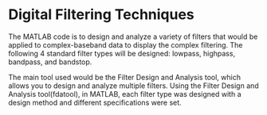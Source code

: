 # Digital Filtering Techniques
The MATLAB code is to design and analyze a variety of filters that would be applied to complex-baseband data to display the complex filtering. The following 4 standard filter types will be designed: lowpass, highpass, bandpass, and bandstop. 

The main tool used would be the Filter Design and Analysis tool, which allows you to design and analyze multiple filters. Using the Filter Design and Analysis tool(fdatool), in MATLAB, each filter type was designed with a design method and different specifications were set. 

